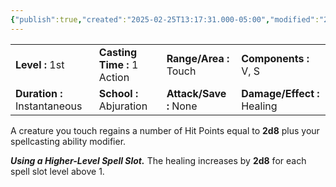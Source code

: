 ```yaml
---
{"publish":true,"created":"2025-02-25T13:17:31.000-05:00","modified":"2025-02-25T13:17:31.037-05:00","cssclasses":""}
---
```



|                              |                             |                        |                             |
| :--------------------------- | :-------------------------- | :--------------------- | :-------------------------- |
| **Level :** 1st              | **Casting Time :** 1 Action | **Range/Area :** Touch | **Components :** V, S       |
| **Duration :** Instantaneous | **School :** Abjuration     | **Attack/Save :** None | **Damage/Effect :** Healing |


A creature you touch regains a number of Hit Points equal to **2d8** plus your spellcasting ability modifier.

**_Using a Higher-Level Spell Slot._** The healing increases by **2d8** for each spell slot level above 1.